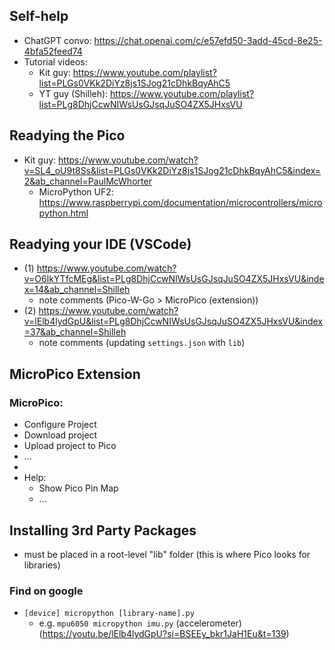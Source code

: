 ## Self-help

- ChatGPT convo: https://chat.openai.com/c/e57efd50-3add-45cd-8e25-4bfa52feed74
- Tutorial videos:
  - Kit guy: https://www.youtube.com/playlist?list=PLGs0VKk2DiYz8js1SJog21cDhkBqyAhC5
  - YT guy (Shilleh): https://www.youtube.com/playlist?list=PLg8DhjCcwNIWsUsGJsqJuSO4ZX5JHxsVU

## Readying the Pico

- Kit guy: https://www.youtube.com/watch?v=SL4_oU9t8Ss&list=PLGs0VKk2DiYz8js1SJog21cDhkBqyAhC5&index=2&ab_channel=PaulMcWhorter
  - MicroPython UF2: https://www.raspberrypi.com/documentation/microcontrollers/micropython.html

## Readying your IDE (VSCode)

- (1) https://www.youtube.com/watch?v=O6lkYTfcMEg&list=PLg8DhjCcwNIWsUsGJsqJuSO4ZX5JHxsVU&index=14&ab_channel=Shilleh
  - note comments (Pico-W-Go > MicroPico (extension))
- (2) https://www.youtube.com/watch?v=lElb4lydGpU&list=PLg8DhjCcwNIWsUsGJsqJuSO4ZX5JHxsVU&index=37&ab_channel=Shilleh
  - note comments (updating `settings.json` with `lib`)

## MicroPico Extension

### MicroPico:

- Configure Project
- Download project
- Upload project to Pico
- ...
-
- Help:
  - Show Pico Pin Map
  - ...

## Installing 3rd Party Packages

- must be placed in a root-level "lib" folder (this is where Pico looks for libraries)

### Find on google

- `[device] micropython [library-name].py`
  - e.g. `mpu6050 micropython imu.py` (accelerometer) (https://youtu.be/lElb4lydGpU?si=BSEEy_bkr1JaH1Eu&t=139)
